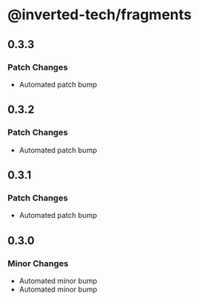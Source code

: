 # @inverted-tech/fragments

## 0.3.3

### Patch Changes

- Automated patch bump

## 0.3.2

### Patch Changes

- Automated patch bump

## 0.3.1

### Patch Changes

- Automated patch bump

## 0.3.0

### Minor Changes

- Automated minor bump
- Automated minor bump
